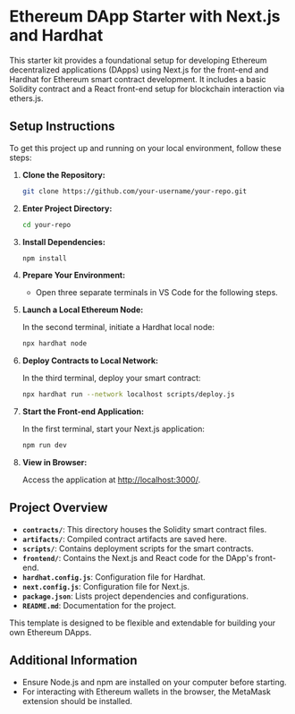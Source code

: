 # Ethereum DApp Starter with Next.js and Hardhat

This starter kit provides a foundational setup for developing Ethereum decentralized applications (DApps) using Next.js for the front-end and Hardhat for Ethereum smart contract development. It includes a basic Solidity contract and a React front-end setup for blockchain interaction via ethers.js.

## Setup Instructions

To get this project up and running on your local environment, follow these steps:

1. **Clone the Repository:**

    ```bash
    git clone https://github.com/your-username/your-repo.git
    ```

2. **Enter Project Directory:**

    ```bash
    cd your-repo
    ```

3. **Install Dependencies:**

    ```bash
    npm install
    ```

4. **Prepare Your Environment:**

   - Open three separate terminals in VS Code for the following steps.

5. **Launch a Local Ethereum Node:**

    In the second terminal, initiate a Hardhat local node:

    ```bash
    npx hardhat node
    ```

6. **Deploy Contracts to Local Network:**

    In the third terminal, deploy your smart contract:

    ```bash
    npx hardhat run --network localhost scripts/deploy.js
    ```

7. **Start the Front-end Application:**

    In the first terminal, start your Next.js application:

    ```bash
    npm run dev
    ```

8. **View in Browser:**

    Access the application at [http://localhost:3000/](http://localhost:3000/).

## Project Overview

- **`contracts/`**: This directory houses the Solidity smart contract files.
- **`artifacts/`**: Compiled contract artifacts are saved here.
- **`scripts/`**: Contains deployment scripts for the smart contracts.
- **`frontend/`**: Contains the Next.js and React code for the DApp's front-end.
- **`hardhat.config.js`**: Configuration file for Hardhat.
- **`next.config.js`**: Configuration file for Next.js.
- **`package.json`**: Lists project dependencies and configurations.
- **`README.md`**: Documentation for the project.

This template is designed to be flexible and extendable for building your own Ethereum DApps.

## Additional Information

- Ensure Node.js and npm are installed on your computer before starting.
- For interacting with Ethereum wallets in the browser, the MetaMask extension should be installed.
